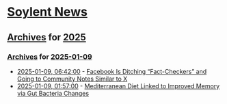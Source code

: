 # [Soylent News](../../../README.md)

## [Archives](../../index.md) for [2025](../index.md)

### [Archives](../../index.md) for [2025-01-09](index.md)

* [2025-01-09, 06:42:00](https://soylentnews.org/article.pl?sid=25/01/08/1228216&from=rss) - [Facebook Is Ditching “Fact-Checkers” and Going to Community Notes Similar to X](https://soylentnews.org/article.pl?sid=25/01/08/1228216&from=rss)
* [2025-01-09, 01:57:00](https://soylentnews.org/article.pl?sid=25/01/08/1225201&from=rss) - [Mediterranean Diet Linked to Improved Memory via Gut Bacteria Changes](https://soylentnews.org/article.pl?sid=25/01/08/1225201&from=rss)
